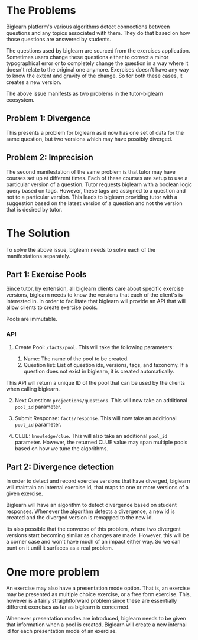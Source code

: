 # The Problems

Biglearn platform's various algorithms detect connections between
questions and any topics associated with them.  They do that based on
how those questions are answered by students.

The questions used by biglearn are sourced from the exercises
application.  Sometimes users change these questions either to correct
a minor typographical error or to completely change the question in a
way where it doesn't relate to the original one anymore.  Exercises
doesn't have any way to know the extent and gravity of the change.  So
for both these cases, it creates a new version.

The above issue manifests as two problems in the tutor-biglearn
ecosystem.

## Problem 1: Divergence

This presents a problem for biglearn as it now has one set of data for
the same question, but two versions which may have possibly diverged.

## Problem 2: Imprecision

The second manifestation of the same problem is that tutor may have
courses set up at different times.  Each of these courses are setup to
use a particular version of a question.  Tutor requests biglearn with
a boolean logic query based on tags.  However, these tags are assigned
to a question and not to a particular version.  This leads to biglearn
providing tutor with a suggestion based on the latest version of a
question and not the version that is desired by tutor.

# The Solution

To solve the above issue, biglearn needs to solve each of the
manifestations separately.

## Part 1: Exercise Pools

Since tutor, by extension, all biglearn clients care about specific
exercise versions, biglearn needs to know the versions that each of
the client's is interested in.  In order to facilitate that biglearn
will provide an API that will allow clients to create exercise pools.

Pools are immutable.

### API

1.  Create Pool: `/facts/pool`. This will take the following
    parameters:

    1. Name: The name of the pool to be created.
    2. Question list: List of question ids, versions, tags, and
       taxonomy.  If a question does not exist in biglearn, it is
       created automatically.

   This API will return a unique ID of the pool that can be used by
   the clients when calling biglearn.

2.  Next Question: `projections/questions`.  This will now take an
    additional `pool_id` parameter.

3.  Submit Response: `facts/response`.  This will now take an
    additional `pool_id` parameter.

4.  CLUE: `knowledge/clue`.  This will also take an additional
    `pool_id` parameter.  However, the returned CLUE value may span
    multiple pools based on how we tune the algorithms.

## Part 2: Divergence detection

In order to detect and record exercise versions that have diverged,
biglearn will maintain an internal exercise id, that maps to one or
more versions of a given exercise.

Biglearn will have an algorithm to detect divergence based on student
responses.  Whenever the algorithm detects a divergence, a new id is
created and the diverged version is remapped to the new id.

Its also possible that the converse of this problem, where two
divergent versions start becoming similar as changes are made.
However, this will be a corner case and won't have much of an impact
either way.  So we can punt on it until it surfaces as a real problem.


# One more problem

An exercise may also have a presentation mode option.  That is, an
exercise may be presented as multiple choice exercise, or a free
form exercise.  This, however is a fairly straightforward problem
since these are essentially different exercises as far as biglearn
is concerned.

Whenever presentation modes are introduced, biglearn needs to be given
that information when a pool is created.  Biglearn will create a new
internal id for each presentation mode of an exercise.
